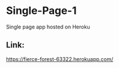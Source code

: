 # Single-Page-1
Single page app hosted on Heroku 

## Link: 
https://fierce-forest-63322.herokuapp.com/
